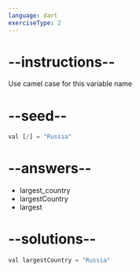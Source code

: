 ```yaml
---
language: dart
exerciseType: 2
---
```


# --instructions--

Use camel case for this variable name

# --seed--

```dart
val [/] = "Russia"
```

# --answers--

- largest_country
- largestCountry
- largest

# --solutions--

```dart
val largestCountry = "Russia"
```

